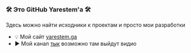 ### 🛠️ Это GitHub Yarestem'a 🛠️

Здесь можно найти исходники к проектам и просто мои разработки

- 💡 Мой сайт  [yarestem.ga](http://yarestem.ga/)
- ▶️ Мой канал  [тык](https://www.youtube.com/channel/UC3yglij2URE4xiCoC-fa0oA) возможно там выйдут видио

